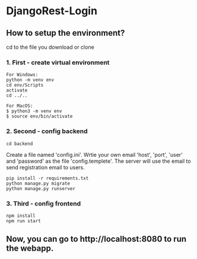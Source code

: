 # DjangoRest-Login

## How to setup the environment?

cd to the file you download or clone

### 1. First - create virtual environment
```
For Windows:
python -m venv env
cd env/Scripts
activate
cd ../..

For MacOS:
$ python3 -m venv env
$ source env/bin/activate
```


### 2. Second - config backend
`cd backend`

Create a file named 'config.ini'.
Wrtie your own email 'host', 'port', 'user' and 'password' as the file 'config.templete'.
The server will use the email to send registration email to users.
```
pip install -r requirements.txt
python manage.py migrate
python manage.py runserver
```


### 3. Third - config frontend
```
npm install
npm run start
```

## Now, you can go to http://localhost:8080 to run the webapp.
